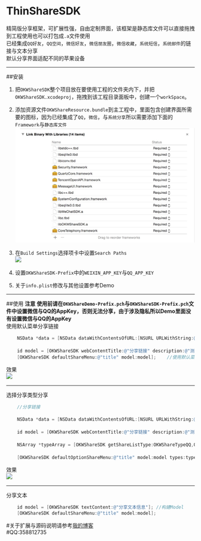 ThinShareSDK
===
精简版分享框架，可扩展性强，自由定制界面，该框架是静态库文件可以直接拖拽到工程使用也可以打包成`.a`文件使用<br>
已经集成`QQ好友`，`QQ空间`，`微信好友`，`微信朋友圈`，`微信收藏`，`系统短信`，`系统邮件`的链接与文本分享<br>
默认分享界面适配不同的苹果设备

---

##安装
1. 把`OKWShareSDK`整个项目放在要使用工程的文件夹内下，并把`OKWShareSDK.xcodeproj`，拖拽到该工程目录面板中，创建一个`workSpace`。<br>
2. 添加资源文件`OKWShareResource.bundle`到主工程中，里面包含创建界面所需要的图标，因为已经集成了`QQ`，`微信`，与`系统分享`所以需要添加下面的`Framework`与`静态库文件`<br>
![](https://raw.githubusercontent.com/GGGHub/ThinShareSDK/master/OKWShareDemo/01.png)<br>

3. 在`Build Settings`选择项卡中设置`Search Paths`<br>
![](http://img.blog.csdn.net/20151225175435456)
4. 设置`OKWShareSDK-Prefix`中的`WEIXIN_APP_KEY`与`QQ_APP_KEY`
5.  关于`info.plist`修改与其他设置参考Demo

---
##使用
**注意**
**使用前请在`OKWShareDemo-Prefix.pch`与`OKWShareSDK-Prefix.pch`文件中设置微信与QQ的AppKey，否则无法分享，由于涉及隐私所以Demo里面没有设置微信与QQ的AppKey**<br>
使用默认菜单分享链接
```objective-c
    NSData *data = [NSData dataWithContentsOfURL:[NSURL URLWithString:@"http://img05.tooopen.com/images/20150830/tooopen_sy_140703593676.jpg"]];
    
    id model = [OKWShareSDK webContentTitle:@"分享链接" description:@"测试分享" webpageUrl:@"www.baidu.com" thumbImageData:data];   //构建Model
    [OKWShareSDK defaultShareMenu:@"title" model:model];    //使用默认菜单分享
```
效果<br>
![](http://img.blog.csdn.net/20151225180921424)<br>

---
选择分享类型分享
```objective-c
    //分享链接
    
    NSData *data = [NSData dataWithContentsOfURL:[NSURL URLWithString:@"http://i1.ce.cn/ce/life/xxsh/dwyd/200909/22/W020090922351057588500.jpg"]];
    
    id model = [OKWShareSDK webContentTitle:@"分享链接" description:@"测试分享" webpageUrl:@"www.baidu.com" thumbImageData:data];   //构建Model
    
    NSArray *typeArray = [OKWShareSDK getShareListType:OKWShareTypeQQ,OKWShareTypeWeChatFav,OKWShareTypeSMS ,nil];  //构建分享类型
    
    [OKWShareSDK defaultOptionShareMenu:@"title" model:model types:typeArray];
```
效果<br>
![](http://img.blog.csdn.net/20151225181425442)

---
分享文本
```objective-c
    id model = [OKWShareSDK textContent:@"分享文本信息"]; //构建Model
    [OKWShareSDK defaultShareMenu:@"title" model:model];
```

#关于扩展与源码说明请参考[我的博客](http://blog.csdn.net/GGGHub/article/details/50404590)<br>
#QQ:358812735



